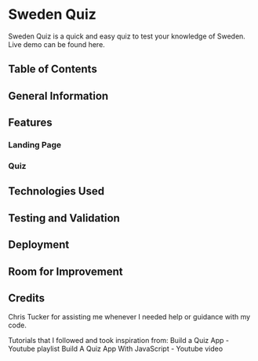 # Sweden Quiz 
Sweden Quiz is a quick and easy quiz to test your knowledge of Sweden. Live demo can be found here. 

## Table of Contents 

## General Information

## Features 
### Landing Page 
### Quiz 

## Technologies Used 

## Testing and Validation

## Deployment 

## Room for Improvement  

## Credits
Chris Tucker for assisting me whenever I needed help or guidance with my code. 

Tutorials that I followed and took inspiration from: 
Build a Quiz App - Youtube playlist 
Build A Quiz App With JavaScript - Youtube video 